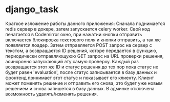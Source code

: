 # django_task
Краткое изложение работы данного приложения:
Сначала поднимается redis сервер в докере, затем запускается celery worker.
Свой код печатается в Codemirror окно, при нажатии кнопки отправить включается блокировка текстового поля и кнопки отправить, а так же появляется лоадер. 
Затем отправляется POST запрос на сервер с текстом, а возвращается ID решения, которе передается в функцию, периодически отправляющуюю GET запрос на URL проверки решения,
асинхронно запускающий эту самую проверку.
Каждый раз возвращается этот же ID и статус решения до тех пор пока статус не будет равен 'evaluation', после статус записывается в базу данных и фронтенд принимает этот статус
и показывает его клиенту.
Клиент может поменять решение и отправить его снова, это будет уже новым решением и снова запишется в базу данных.
В админке отключена возможность удалять/изменять решения.
